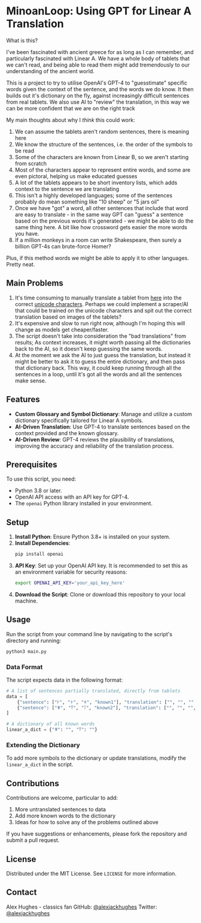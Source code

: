 # MinoanLoop: Using GPT for Linear A Translation

What is this?

I've been fascinated with ancient greece for as long as I can remember, and particularly fascinated with Linear A. We have a whole body of tablets that we can't read, and being able to read them might add tremendously to our understanding of the ancient world.

This is a project to try to utilise OpenAI's GPT-4 to "guesstimate" specific words given the context of the sentence, and the words we do know. It then builds out it's dictionary on the fly, against increasingly difficult sentences from real tablets. We also use AI to "review" the translation, in this way we can be more confident that we are on the right track

My main thoughts about why I _think_ this could work:

1. We can assume the tablets aren't random sentences, there is meaning here
2. We know the structure of the sentences, i.e. the order of the symbols to be read
3. Some of the characters are known from Linear B, so we aren't starting from scratch
4. Most of the characters appear to represent entire words, and some are even pictoral, helping us make educated guesses
5. A lot of the tablets appears to be short inventory lists, which adds context to the sentence we are translating
6. This isn't a highly developed languages; some of the sentences probably do mean something like "10 sheep" or "5 jars oil"
7. Once we have "got" a word, all other sentences that include that word are easy to translate - in the same way GPT can "guess" a sentence based on the previous words it's generated - we might be able to do the same thing here. A bit like how crossword gets easier the more words you have.
8. If a million monkeys in a room can write Shakespeare, then surely a billion GPT-4s can brute-force Homer?

Plus, if this method words we might be able to apply it to other languages. Pretty neat.

## Main Problems

1. It's time consuming to manually translate a tablet from [here](https://sigla.phis.me/browse.html) into the correct [unicode characters](https://en.wikipedia.org/wiki/Template:Unicode_chart_Linear_A). Perhaps we could implement a scraper/AI that could be trained on the unicode characters and spit out the correct translation based on images of the tablets?
2. It's expensive and slow to run right now, although I'm hoping this will change as models get cheaper/faster.
3. The script doesn't take into consideration the "bad translations" from results; As context increases, it might worth passing all the dictionaries back to the AI, so it doesn't keep guessing the same words.
4. At the moment we ask the AI to just guess the translation, but instead it might be better to ask it to guess the entire dictionary, and then pass that dictionary back. This way, it could keep running through all the sentences in a loop, until it's got all the words and all the sentences make sense.

## Features

- **Custom Glossary and Symbol Dictionary**: Manage and utilize a custom dictionary specifically tailored for Linear A symbols.
- **AI-Driven Translation**: Use GPT-4 to translate sentences based on the context provided and the known glossary.
- **AI-Driven Review**: GPT-4 reviews the plausibility of translations, improving the accuracy and reliability of the translation process.

## Prerequisites

To use this script, you need:

- Python 3.8 or later.
- OpenAI API access with an API key for GPT-4.
- The `openai` Python library installed in your environment.

## Setup

1. **Install Python**: Ensure Python 3.8+ is installed on your system.
2. **Install Dependencies**:
   ```bash
   pip install openai
   ```
3. **API Key**: Set up your OpenAI API key. It is recommended to set this as an environment variable for security reasons:
   ```bash
   export OPENAI_API_KEY='your_api_key_here'
   ```
4. **Download the Script**: Clone or download this repository to your local machine.

## Usage

Run the script from your command line by navigating to the script's directory and running:

```bash
python3 main.py
```

### Data Format

The script expects data in the following format:

```python
# A list of sentences partially translated, directly from tablets
data = [
    {"sentence": ["𐘀", "𐘁", "𐘂", "known1"], "translation": ["", "", "", "water"]},
    {"sentence": ["𐘃", "𐘄", "𐘅", "known2"], "translation": ["", "", "", "tree"]}
]

# A dictionary of all known words
linear_a_dict = {"𐘃": "", "𐘄": ""}
```

### Extending the Dictionary

To add more symbols to the dictionary or update translations, modify the `linear_a_dict` in the script.

## Contributions

Contributions are welcome, particular to add:

1. More untranslated sentences to data
2. Add more known words to the dictionary
3. Ideas for how to solve any of the problems outlined above

If you have suggestions or enhancements, please fork the repository and submit a pull request.

## License

Distributed under the MIT License. See `LICENSE` for more information.

## Contact

Alex Hughes - classics fan
GitHub: [@alexjackhughes](https://github.com/alexjackhughes)
Twitter: [@alexjackhughes](https://x.com/alexjackhughes)
